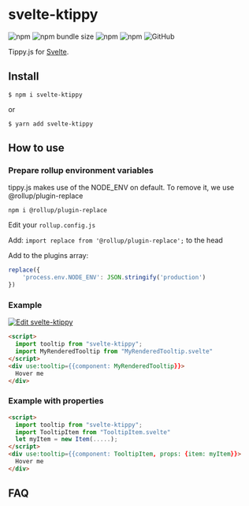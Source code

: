 # svelte-ktippy

![npm](https://img.shields.io/npm/v/svelte-ktippy)
![npm bundle size](https://img.shields.io/bundlephobia/minzip/svelte-ktippy)
![npm](https://img.shields.io/npm/dw/svelte-ktippy)
![npm](https://img.shields.io/npm/dt/svelte-ktippy)
![GitHub](https://img.shields.io/github/license/Kapsonfire-DE/svelte-ktippy)

Tippy.js for [Svelte](https://svelte.dev/).

## Install

```shell
$ npm i svelte-ktippy
```

or

```shell
$ yarn add svelte-ktippy
```

## How to use
### Prepare rollup environment variables
tippy.js makes use of the NODE_ENV on default. 
To remove it, we use @rollup/plugin-replace

```npm i @rollup/plugin-replace```

Edit your ```rollup.config.js```

Add: ```import replace from '@rollup/plugin-replace';``` to the head

Add to the plugins array:
```javascript
replace({
    'process.env.NODE_ENV': JSON.stringify('production')
})
```


### Example
[![Edit svelte-ktippy](https://codesandbox.io/static/img/play-codesandbox.svg)](https://codesandbox.io/s/svelte-ktippy-i5unt?file=/App.svelte)

```html
<script>
  import tooltip from "svelte-ktippy";
  import MyRenderedTooltip from "MyRenderedTooltip.svelte"
</script>
<div use:tooltip={{component: MyRenderedTooltip}}>
  Hover me
</div>
```

### Example with properties
```html
<script>
  import tooltip from "svelte-ktippy";
  import TooltipItem from "TooltipItem.svelte"
  let myItem = new Item(.....);
</script>
<div use:tooltip={{component: TooltipItem, props: {item: myItem}}>
  Hover me
</div>
```


## FAQ
#
